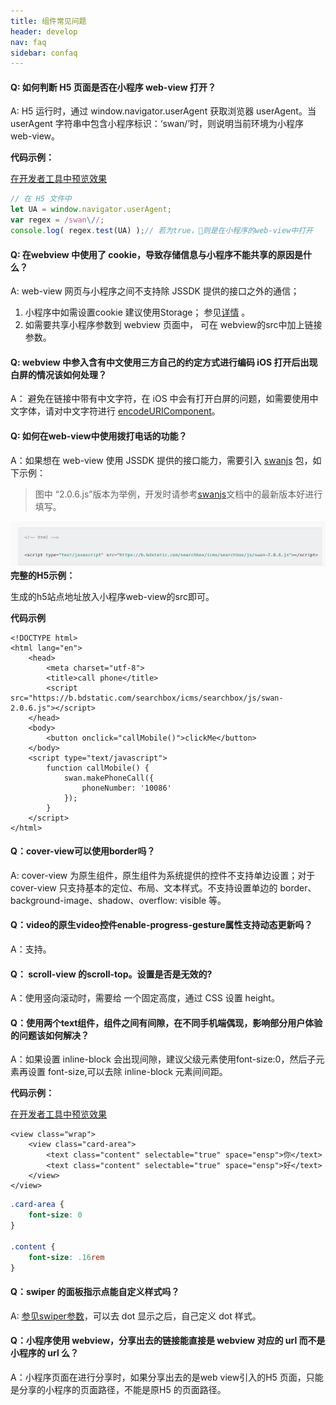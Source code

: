 ```yaml
---
title: 组件常见问题
header: develop
nav: faq
sidebar: confaq
---
```


#### Q: 如何判断 H5 页面是否在小程序 web-view 打开？

A: H5 运行时，通过 window.navigator.userAgent 获取浏览器 userAgent。当 userAgent 字符串中包含小程序标识：‘swan/’时，则说明当前环境为小程序 web-view。

**代码示例：**

<a href="swanide://fragment/547f28b94e391bf484dece2bdc4c1e9b1575830214937" title="在开发者工具中预览效果" target="_self">在开发者工具中预览效果</a>

```js
// 在 H5 文件中
let UA = window.navigator.userAgent;
var regex = /swan\//;
console.log( regex.test(UA) );// 若为true，则是在小程序的web-view中打开
```

#### Q: 在webview 中使用了 cookie，导致存储信息与小程序不能共享的原因是什么？

A: web-view 网页与小程序之间不支持除 JSSDK 提供的接口之外的通信； 
1. 小程序中如需设置cookie 建议使用Storage； 参见[详情](https://smartprogram.baidu.com/docs/develop/api/storage/save_process/) 。
2. 如需要共享小程序参数到 webview 页面中， 可在 webview的src中加上链接参数。


#### Q: webview 中参入含有中文使用三方自己的约定方式进行编码 iOS 打开后出现白屏的情况该如何处理？
A： 避免在链接中带有中文字符，在 iOS 中会有打开白屏的问题，如需要使用中文字体，请对中文字符进行 [encodeURIComponent](http://smartprogram.baidu.com/docs/develop/api/net_request/)。

#### Q: 如何在web-view中使用拨打电话的功能？
A：如果想在 web-view 使用 JSSDK 提供的接口能力，需要引入 [swanjs](/develop/component/open_web-view/) 包，如下示例：
> 图中 “2.0.6.js”版本为举例，开发时请参考[swanjs](/develop/component/open_web-view/)文档中的最新版本好进行填写。

![](../../../img/faq/webview.png)
**完整的H5示例：**

生成的h5站点地址放入小程序web-view的src即可。

**代码示例**

```
<!DOCTYPE html>
<html lang="en">
    <head>
        <meta charset="utf-8">
        <title>call phone</title>
        <script  src="https://b.bdstatic.com/searchbox/icms/searchbox/js/swan-2.0.6.js"></script>
    </head>
    <body>
        <button onclick="callMobile()">clickMe</button>
    </body>
    <script type="text/javascript">
        function callMobile() {
            swan.makePhoneCall({
                phoneNumber: '10086' 
            });
        }
    </script>
</html>
```
#### Q：cover-view可以使用border吗？ 

A: cover-view 为原生组件，原生组件为系统提供的控件不支持单边设置；对于 cover-view 只支持基本的定位、布局、文本样式。不支持设置单边的 border、background-image、shadow、overflow: visible 等。


#### Q：video的原生video控件enable-progress-gesture属性支持动态更新吗？ 

A：支持。

#### Q： scroll-view 的scroll-top。设置是否是无效的?

A：使用竖向滚动时，需要给 <scroll-view> 一个固定高度，通过 CSS 设置 height。

#### Q：使用两个text组件，组件之间有间隙，在不同手机端偶现，影响部分用户体验的问题该如何解决？

A：如果设置 inline-block 会出现间隙，建议父级元素使用font-size:0，然后子元素再设置 font-size,可以去除 inline-block 元素间间距。

**代码示例：**

<a href="swanide://fragment/33587beb69a085916a1b5c1a133bd3361576056022937" title="在开发者工具中预览效果" target="_self">在开发者工具中预览效果</a>

```swan
<view class="wrap">
    <view class="card-area">
        <text class="content" selectable="true" space="ensp">你</text>
        <text class="content" selectable="true" space="ensp">好</text>
    </view>
</view>
```

```css
.card-area {
    font-size: 0
}

.content {
    font-size: .16rem
}
```

####  Q：swiper 的面板指示点能自定义样式吗？

A: [参见swiper参数](/develop/component/view_swiper/)，可以去 dot 显示之后，自己定义 dot 样式。

#### Q：小程序使用 webview，分享出去的链接能直接是 webview 对应的 url 而不是小程序的 url 么？

A：小程序页面在进行分享时，如果分享出去的是web view引入的H5 页面，只能是分享的小程序的页面路径，不能是原H5 的页面路径。

